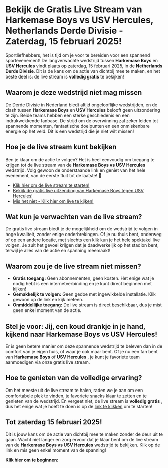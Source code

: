 # Bekijk de Gratis Live Stream van Harkemase Boys vs USV Hercules, Netherlands Derde Divisie - Zaterdag, 15 februari 2025!

Sportliefhebbers, het is tijd om je voor te bereiden voor een spannend sportevenement! De langverwachte wedstrijd tussen **Harkemase Boys** en **USV Hercules** vindt plaats op zaterdag, 15 februari 2025, in de **Netherlands Derde Divisie**. Dit is de kans om de actie van dichtbij mee te maken, en het beste deel is: de live stream is **volledig gratis** te bekijken!

## Waarom je deze wedstrijd niet mag missen

De Derde Divisie in Nederland biedt altijd ongelooflijke wedstrijden, en de clash tussen **Harkemase Boys** en **USV Hercules** belooft geen uitzondering te zijn. Beide teams hebben een sterke geschiedenis en een indrukwekkende fanbase. De strijd om de overwinning zal zeker leiden tot spannende momenten, fantastische doelpunten en een onmiskenbare energie op het veld. Dit is een wedstrijd die je niet wilt missen!

## Hoe je de live stream kunt bekijken

Ben je klaar om de actie te volgen? Het is heel eenvoudig om toegang te krijgen tot de live stream van de **Harkemase Boys vs USV Hercules** wedstrijd. Volg gewoon de onderstaande link en geniet van het hele evenement, van de eerste fluit tot de laatste! 🎥

- [Klik hier om de live stream te starten!](https://tinyurl.com/livestreamfreeo?st=Harkemase+Boys+vs+USV+Hercules&si=ghc)
- [Bekijk de gratis live uitzending van Harkemase Boys tegen USV Hercules!](https://tinyurl.com/livestreamfreeo?st=Harkemase+Boys+vs+USV+Hercules&si=ghc)
- [Mis het niet - Klik hier om live te kijken!](https://tinyurl.com/livestreamfreeo?st=Harkemase+Boys+vs+USV+Hercules&si=ghc)

## Wat kun je verwachten van de live stream?

De gratis live stream biedt je de mogelijkheid om de wedstrijd te volgen in hoge kwaliteit, zonder enige onderbrekingen. Of je nu thuis bent, onderweg of op een andere locatie, met slechts een klik kun je het hele spektakel live volgen. Je zult het gevoel krijgen dat je daadwerkelijk op het stadion bent, terwijl je alles van de actie en spanning meemaakt!

## Waarom zou je de live stream niet missen?

- **Gratis toegang:** Geen abonnementen, geen kosten. Het enige wat je nodig hebt is een internetverbinding en je kunt direct beginnen met kijken!
- **Gemakkelijk te volgen:** Geen gedoe met ingewikkelde installatie. Klik gewoon op de link en kijk meteen.
- **Onmiddellijke toegang:** De live stream is direct beschikbaar, dus je mist geen enkel moment van de actie.

## Stel je voor: Jij, een koud drankje in je hand, kijkend naar Harkemase Boys vs USV Hercules!

Er is geen betere manier om deze spannende wedstrijd te beleven dan in de comfort van je eigen huis, of waar je ook maar bent. Of je nu een fan bent van **Harkemase Boys** of **USV Hercules** , je kunt je favoriete team aanmoedigen via onze gratis live stream.

## Hoe te genieten van de volledige ervaring?

Om het meeste uit de live stream te halen, raden we je aan om een comfortabele plek te vinden, je favoriete snacks klaar te zetten en te genieten van de wedstrijd. En vergeet niet, de live stream is **volledig gratis** , dus het enige wat je hoeft te doen is op de [link te klikken](https://tinyurl.com/livestreamfreeo?st=Harkemase+Boys+vs+USV+Hercules&si=ghc) om te starten!

## Tot zaterdag 15 februari 2025!

Dit is jouw kans om de actie van dichtbij mee te maken zonder de deur uit te gaan. Wacht niet langer en zorg ervoor dat je klaar bent om de live stream van de **Harkemase Boys vs USV Hercules** wedstrijd te bekijken. Klik op de link en mis geen enkel moment van de spanning!

**Klik hier om te beginnen:**
